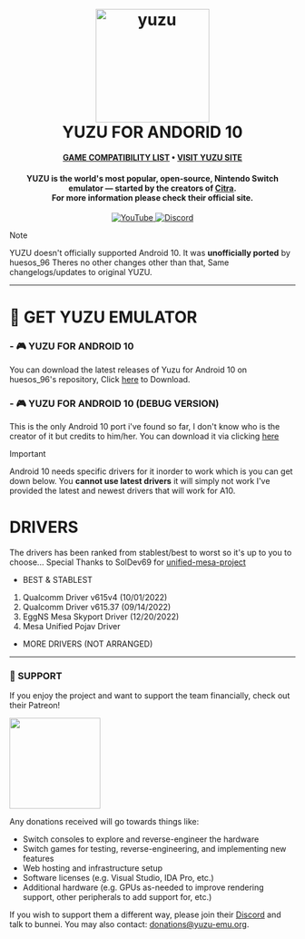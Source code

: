 <h1 align="center">
  <br>
  <a href="https://yuzu-emu.org/"><img src="https://raw.githubusercontent.com/yuzu-emu/yuzu-assets/master/icons/icon.png" alt="yuzu" width="200"></a>
  <br>
  <b>YUZU FOR ANDORID 10</b>
  <br>
</h1>

<p align="center">
      <b><a href="https://github.com/XHYN-PH/yuzu-android10-drivers/issues">GAME COMPATIBILITY LIST</a> • <a href="https://yuzu-emu.org/">VISIT YUZU SITE</a></b>
</p>

<h4 align="center"><b>YUZU</b> is the world's most popular, open-source, Nintendo Switch emulator — started by the creators of <a href="https://citra-emu.org" target="_blank">Citra</a>.
<br>
For more information please check their official site.
</h4>

<p align="center">
    <a href="https://youtube.com/@xhyn_ph">
        <img src="https://img.shields.io/badge/YouTube-red?color=bd2c00&label=SUBSCRIBE&logo=youtube&logoColor=white"
            alt="YouTube">
    </a>
    <a href="https://discord.gg/retrohandhelds">
        <img src="https://img.shields.io/discord/398318088170242053?color=5865F2&label=yuzu&logo=discord&logoColor=white"
            alt="Discord">
    </a>
</p>

> [!NOTE]
> YUZU doesn't officially supported Android 10. It was **unofficially ported** by huesos_96 Theres no other changes other than that, Same changelogs/updates to original YUZU.

---

# 📂 GET YUZU EMULATOR

### - 🎮 YUZU FOR ANDROID 10

You can download the latest releases of Yuzu for Android 10 on huesos_96's repository, Click [here](https://github.com/SapphireRhodonite/yuzu-android/releases) to Download.

### - 🎮 YUZU FOR ANDROID 10 (DEBUG VERSION)

This is the only Android 10 port i've found so far, I don't know who is the creator of it but credits to him/her. You can download it via clicking [here](https://github.com/XHYN-PH/yuzu-android10-drivers/releases/tag/yuzu-a10)

> [!IMPORTANT]
> Android 10 needs specific drivers for it inorder to work which is you can get down below. You **cannot use latest drivers** it will simply not work I've provided the latest and newest drivers that will work for A10.

# DRIVERS

The drivers has been ranked from stablest/best to worst so it's up to you to choose... Special Thanks to SolDev69 for [unified-mesa-project](https://github.com/SolDev69/unified-mesa-project)

- BEST & STABLEST
1. Qualcomm Driver v615v4 (10/01/2022)
2. Qualcomm Driver v615.37 (09/14/2022)
3. EggNS Mesa Skyport Driver (12/20/2022)
4. Mesa Unified Pojav Driver

- MORE DRIVERS (NOT ARRANGED)


---

### 💸 SUPPORT

If you enjoy the project and want to support the team financially, check out their Patreon!

<a href="https://www.patreon.com/yuzuteam">
    <img src="https://c5.patreon.com/external/logo/become_a_patron_button@2x.png" width="160">
</a>

Any donations received will go towards things like:
* Switch consoles to explore and reverse-engineer the hardware
* Switch games for testing, reverse-engineering, and implementing new features
* Web hosting and infrastructure setup
* Software licenses (e.g. Visual Studio, IDA Pro, etc.)
* Additional hardware (e.g. GPUs as-needed to improve rendering support, other peripherals to add support for, etc.)

If you wish to support them a different way, please join their [Discord](https://discord.gg/u77vRWY) and talk to bunnei. You may also contact: donations@yuzu-emu.org.

